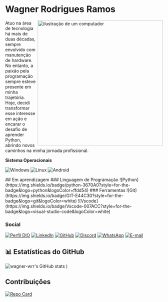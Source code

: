 # Wagner Rodrigues Ramos

<img src="https://github.com/user-attachments/assets/712e0228-6945-4bff-a4f6-d5fb2e129634" alt="ilustração de um computador" min-width="400px" max-width="400px" width="400px" align="right">

Atuo na área de tecnologia há mais de duas décadas, sempre envolvido com manutenção de hardware. No entanto, a paixão pela programação sempre esteve presente em minha trajetória. Hoje, decidi transformar esse interesse em ação e encarar o desafio de aprender Python, abrindo novos caminhos na minha jornada profissional.


**Sistema Operacionais**

![Windows](https://img.shields.io/badge/Windows-3670A0?style=for-the-badge&logo=windows&logoColor=ffdd54)
![Linux](https://img.shields.io/badge/Linux-000?style=for-the-badge&logo=linux&logoColor=FCC624)
![Android](https://img.shields.io/badge/Android-3DDC84?style=for-the-badge&logo=android&logoColor=white)

<div>
  
</div>
## Em aprendizagem
### Linguagem de Programação
![Python](https://img.shields.io/badge/python-3670A0?style=for-the-badge&logo=python&logoColor=ffdd54)
### Ferramentas
![Git](https://img.shields.io/badge/GIT-E44C30?style=for-the-badge&logo=git&logoColor=white)
![Vscode](https://img.shields.io/badge/Vscode-007ACC?style=for-the-badge&logo=visual-studio-code&logoColor=white)

### Social
[![Perfil DIO](https://img.shields.io/badge/-Meu%20Perfil%20na%20DIO-000000?style=for-the-badge&logo=gitbook&logoColor=white)]( https://www.dio.me/users/wagner_wrr_63060)
[![LinkedIn](https://img.shields.io/badge/linkedin-%230077B5.svg?style=for-the-badge&logo=linkedin&logoColor=white)]( https://www.linkedin.com/in/wagner-rodrigues-ramos-b92b09208/)
[![GitHub](https://img.shields.io/badge/GitHub-E44C30?style=for-the-badge&logo=github&logoColor=white)]( https://github.com/wagner-wrr)
[![Discord](https://img.shields.io/badge/Discord-7289DA?style=for-the-badge&logo=discord&logoColor=white)](https://discord.com/channels/@wagner.wrr/)
[![WhatsApp](https://img.shields.io/badge/WhatsApp-234ea94b?style=for-the-badge&logo=whatsapp&logoColor=white)](https://wa.me/5573981717714)
[![E-mail](https://img.shields.io/badge/-Email-000?style=for-the-badge&logo=microsoft-outlook&logoColor=white)](mailto:wagner.wrr@gmail.com)

## 📊 Estatísticas do GitHub
![wagner-wrr's GitHub stats](https://github-readme-stats.vercel.app/api?username=wagner-wrr&show_icons=true&theme=dark&rank_icon=github)
)

## **Contribuições**
[![Repo Card](https://github-readme-stats.vercel.app/api/pin/?username=wagner-wrr&repo=dio-lab-open-source&show_icons=true&theme=dark)](https://github.com/wagner-wrr/dio-lab-open-source)


